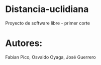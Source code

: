 # Distancia-uclidiana
Proyecto de software libre - primer corte

# Autores: 
Fabian Pico, Osvaldo Oyaga, José Guerrero
